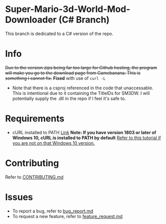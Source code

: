 # Super-Mario-3d-World-Mod-Downloader (C# Branch)
This branch is dedicated to a C# version of the repo.
# Info
~~Due to the version zips being far too large for Github hosting, the program will make you go to the download page from Gamebanana. This is something I cannot fix.~~
**Fixed** with use of `curl -L`
- Note that there is a csproj referenced in the code that unaccessable. This is intentional due to it containing the TitleIDs for SM3DW. I will potentially supply the .dll in the repo if I feel it's safe to.
# Requirements
- cURL installed to PATH [Link](https://curl.se/windows/) **Note: If you have version 1803 or later of Windows 10, cURL is installed to PATH by default** [Refer to this tutorial if you are not on that Windows 10 version.](https://develop.zendesk.com/hc/en-us/articles/360001068567-Installing-and-using-cURL#install)
# Contributing
Refer to [CONTRIBUTING.md](https://github.com/Lord-Giganticus/Super-Mario-3d-World-Repainted-Downloader/blob/main/CONTRIBUTING.md)
# Issues
* To report a bug, refer to [bug_report.md](https://github.com/Lord-Giganticus/Super-Mario-3d-World-Repainted-Downloader/blob/main/.github/ISSUE_TEMPLATE/bug_report.md)
* To request a new feature, refer to [feature_request.md](https://github.com/Lord-Giganticus/Super-Mario-3d-World-Repainted-Downloader/blob/main/.github/ISSUE_TEMPLATE/feature_request.md)
